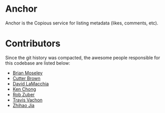 # Anchor

Anchor is the Copious service for listing metadata (likes, comments, etc).

# Contributors

Since the git history was compacted, the awesome people responsible for this
codebase are listed below:

* [Brian Moseley](http://github.com/bcm)
* [Cutter Brown](http://github.com/cutter)
* [David LaMacchia](http://github.com/dlamacchia)
* [Ken Chong](http://github.com/kenchong)
* [Rob Zuber](http://github.com/z00b)
* [Travis Vachon](http://github.com/travis)
* [Zhihao Jia](http://github.com/zhihaojia)
